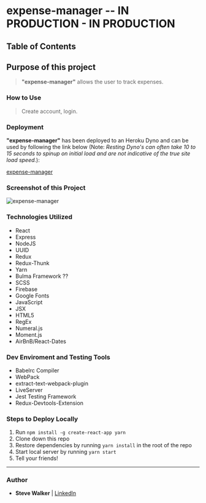# expense-manager --  IN PRODUCTION - IN PRODUCTION

## Table of Contents

## Purpose of this project

>**"expense-manager"** allows the user to track expenses.

### How to Use

>Create account, login.

### Deployment

**"expense-manager"** has been deployed to an Heroku Dyno and can be used by following the link below (Note: *Resting Dyno's can often take 10 to 15 seconds to spinup on initial load and are not indicative of the true site load speed.*):

[expense-manager](https://expense-manager3.herokuapp.com/ "expense-manager")

### Screenshot of this Project

![expense-manager](https://raw.github.com/captnwalker/expense-manager/master/screenshots/screenshot1.jpg "expense-manager")

### Technologies Utilized

* React
* Express
* NodeJS
* UUID
* Redux
* Redux-Thunk
* Yarn
* Bulma Framework ??
* SCSS
* Firebase
* Google Fonts
* JavaScript
* JSX
* HTML5
* RegEx
* Numeral.js
* Moment.js
* AirBnB/React-Dates

### Dev Enviroment and Testing Tools

* Babelrc Compiler
* WebPack
* extract-text-webpack-plugin
* LiveServer
* Jest Testing Framework
* Redux-Devtools-Extension

### Steps to Deploy Locally

1. Run `npm install -g create-react-app yarn`
2. Clone down this repo
3. Restore dependencies by running `yarn install` in the root of the repo
4. Start local server by running `yarn start`
5. Tell your friends!

---

### Author

* **Steve Walker**  | [LinkedIn](https://www.linkedin.com/in/stevelwalker/)
